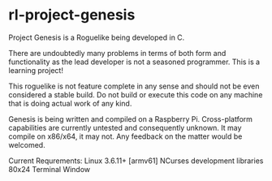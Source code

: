 rl-project-genesis
==================

Project Genesis is a Roguelike being developed in C.

There are undoubtedly many problems in terms of both
form and functionality as the lead developer is not
a seasoned programmer. This is a learning project!

This roguelike is not feature complete in any sense and
should not be even considered a stable build. Do not
build or execute this code on any machine that is doing
actual work of any kind.

Genesis is being written and compiled on a Raspberry Pi.
Cross-platform capabilities are currently untested and
consequently unknown. It may compile on x86/x64, it may
not. Any feedback on the matter would be welcomed.

Current Requrements:
Linux 3.6.11+ [armv61]
NCurses development libraries
80x24 Terminal Window
